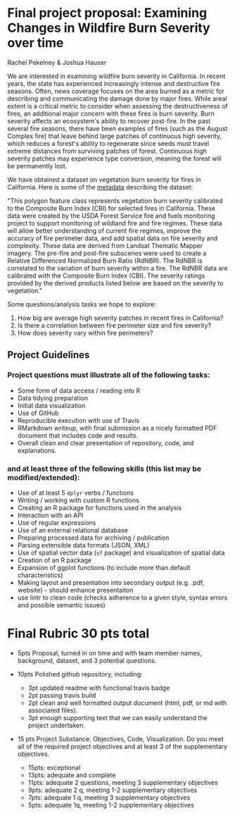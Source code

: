 # Final project proposal: Examining Changes in Wildfire Burn Severity over time
Rachel Pekelney & Joshua Hauser

We are interested in examining wildfire burn severity in California. In recent years, the state has experienced increasingly intense and destructive fire seasons. Often, news coverage focuses on the area burned as a metric for describing and communicating the damage done by major fires. While areal extent is a critical metric to consider when assessing the destructiveness of fires, an additional major concern with these fires is burn severity. Burn severity affects an ecosystem's ability to recover post-fire. In the past several fire seasons, there have been examples of fires (such as the August Complex fire) that leave behind large patches of continuous high severity, which reduces a forest's ability to regenerate since seeds must travel extreme distances from surviving patches of forest. Continuous high severity patches may experience type conversion, meaning the forest will be permanently lost. 

We have obtained a dataset on vegetation burn severity for fires in California. Here is some of the [metadata](https://www.fs.usda.gov/detail/r5/landmanagement/gis/?cid=stelprd3804880) describing the dataset:

"This polygon feature class represents vegetation burn severity calibrated to the Composite Burn Index (CBI) for selected fires in California.
These data were created by the USDA Forest Service fire and fuels monitoring project to support monitoring of wildland fire and fire regimes. These data will allow better understanding of current fire regimes, improve the accuracy of fire perimeter data, and add spatial data on fire severity and complexity.
These data are derived from Landsat Thematic Mapper imagery. The pre-fire and post-fire subscenes were used to create a Relative Differenced Normalized Burn Ratio (RdNBR). The RdNBR is correlated to the variation of burn severity within a fire. The RdNBR data are calibrated with the Composite Burn Index (CBI). The severity ratings provided by the derived products listed below are based on the severity to vegetation."

Some questions/analysis tasks we hope to explore:
1. How big are average high severity patches in recent fires in California?
2. Is there a correlation between fire perimeter size and fire severity?
3. How does severity vary within fire perimeters? 


## Project Guidelines

### Project questions must illustrate all of the following tasks:

- Some form of data access / reading into R
- Data tidying preparation
- Initial data visualization
- Use of GitHub
- Reproducible execution with use of Travis
- RMarkdown writeup, with final submission as a nicely formatted PDF document that includes code and results.
- Overall clean and clear presentation of repository, code, and explanations.

### and at least three of the following skills (this list may be modified/extended):

- Use of at least 5 `dplyr` verbs / functions
- Writing / working with custom R functions
- Creating an R package for functions used in the analysis
- Interaction with an API
- Use of regular expressions
- Use of an external relational database
- Preparing processed data for archiving / publication
- Parsing extensible data formats (JSON, XML)
- Use of spatial vector data (`sf` package) and visualization of spatial data
- Creation of an R package
- Expansion of ggplot functions (to include more than default characteristics)
- Making layout and presentation into secondary output (e.g. .pdf, website) - should enhance presentaiton
- use lintr to clean code (checks adherence to a given style, syntax errors and possible semantic issues)

# Final Rubric 30 pts total

 - 5pts Proposal, turned in on time and with team member names, background, dataset, and 3 potential questions.

 - 10pts Polished github repository, including:
	 -  3pt updated readme with functional travis badge 
	 -  2pt passing travis build 
	 -  2pt clean and well formatted output document (html, pdf, or md with associated files). 
	 -  3pt enough supporting text that we can easily understand the project undertaken.
	 
 - 15 pts Project Substance: Objectives, Code, Visualization. Do you meet all of the required project objectives and at least 3 of the supplementary objectives.
	 - 15pts: exceptional
	 - 13pts: adequate and complete
	 - 11pts: adequate 2 questions, meeting 3 supplementary objectives
	 - 9pts: adequate 2 q, meeting 1-2 supplementary objectives
	 - 7pts: adequate 1 q, meeting 3 supplementary objectives
	 - 5pts: adequate 1q, meeting 1-2 supplementary objectives
